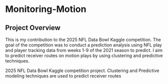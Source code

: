 # Monitoring-Motion

## Project Overview
This is my contribution to the 2025 NFL Data Bowl Kaggle competition. The goal of the competition was to conduct a prediction analysis using NFL play and player tracking data from weeks 1-9 of the 2021 season to predict.
I aim to predict receiver routes on motion plays by using clustering and predictive techniques. 

2025 NFL Data Bowl Kaggle competition project. Clustering and Predictive modeling techniques are used to predict receiver routes
